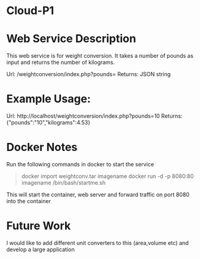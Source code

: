 Cloud-P1
========
Web Service Description
=======================
This web service is for weight conversion. It takes a number of pounds as input and returns the number of kilograms.

Url: /weightconversion/index.php?pounds=<number>
Returns: JSON string 

Example Usage:
==============

Url: http://localhost/weightconversion/index.php?pounds=10
Returns: {"pounds":"10","kilograms":4.53}

Docker Notes
============
Run the following commands in docker to start the service
> docker import weightconv.tar imagename
> docker run -d -p 8080:80 imagename /bin/bash/startme.sh

This will start the container, web server and forward traffic on port 8080 into the container

Future Work
==========

I would like to add different unit converters to this (area,volume etc) and develop a large application 
